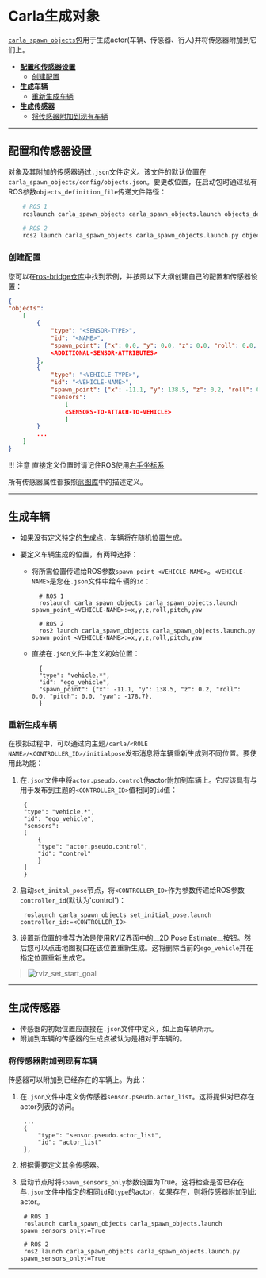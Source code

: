 # Carla生成对象

[`carla_spawn_objects`包](https://github.com/carla-simulator/ros-bridge/tree/master/carla_spawn_objects)用于生成actor(车辆、传感器、行人)并将传感器附加到它们上。

- [__配置和传感器设置__](#配置和传感器设置)
    - [创建配置](#创建配置)
- [__生成车辆__](#生成车辆)
    - [重新生成车辆](#重新生成车辆)
- [__生成传感器__](#生成传感器)
    - [将传感器附加到现有车辆](#将传感器附加到现有车辆)

---

## 配置和传感器设置

对象及其附加的传感器通过`.json`文件定义。该文件的默认位置在`carla_spawn_objects/config/objects.json`。要更改位置，在启动包时通过私有ROS参数`objects_definition_file`传递文件路径：

```sh
    # ROS 1
    roslaunch carla_spawn_objects carla_spawn_objects.launch objects_definition_file:=path/to/objects.json

    # ROS 2
    ros2 launch carla_spawn_objects carla_spawn_objects.launch.py objects_definition_file:=path/to/objects.json
```

### 创建配置

您可以在[ros-bridge仓库][objectsjson]中找到示例，并按照以下大纲创建自己的配置和传感器设置：

```json
{
"objects":
    [
        {
            "type": "<SENSOR-TYPE>",
            "id": "<NAME>",
            "spawn_point": {"x": 0.0, "y": 0.0, "z": 0.0, "roll": 0.0, "pitch": 0.0, "yaw": 0.0},
            <ADDITIONAL-SENSOR-ATTRIBUTES>
        },
        {
            "type": "<VEHICLE-TYPE>",
            "id": "<VEHICLE-NAME>",
            "spawn_point": {"x": -11.1, "y": 138.5, "z": 0.2, "roll": 0.0, "pitch": 0.0, "yaw": -178.7},
            "sensors":
                [
                <SENSORS-TO-ATTACH-TO-VEHICLE>
                ]
        }
        ...
    ]
}
```

!!! 注意
    直接定义位置时请记住ROS使用[右手坐标系](https://www.ros.org/reps/rep-0103.html#chirality)

所有传感器属性都按照[蓝图库](https://carla.readthedocs.io/en/latest/bp_library/)中的描述定义。

[objectsjson]: https://github.com/carla-simulator/ros-bridge/blob/master/carla_spawn_objects/config/objects.json

---

## 生成车辆

- 如果没有定义特定的生成点，车辆将在随机位置生成。
- 要定义车辆生成的位置，有两种选择：

    - 将所需位置传递给ROS参数`spawn_point_<VEHICLE-NAME>`。`<VEHICLE-NAME>`是您在`.json`文件中给车辆的`id`：

            # ROS 1
            roslaunch carla_spawn_objects carla_spawn_objects.launch spawn_point_<VEHICLE-NAME>:=x,y,z,roll,pitch,yaw

            # ROS 2
            ros2 launch carla_spawn_objects carla_spawn_objects.launch.py spawn_point_<VEHICLE-NAME>:=x,y,z,roll,pitch,yaw

    - 直接在`.json`文件中定义初始位置：

            {
            "type": "vehicle.*",
            "id": "ego_vehicle",
            "spawn_point": {"x": -11.1, "y": 138.5, "z": 0.2, "roll": 0.0, "pitch": 0.0, "yaw": -178.7},
            }

### 重新生成车辆

在模拟过程中，可以通过向主题`/carla/<ROLE NAME>/<CONTROLLER_ID>/initialpose`发布消息将车辆重新生成到不同位置。要使用此功能：

1. 在`.json`文件中将`actor.pseudo.control`伪actor附加到车辆上。它应该具有与用于发布到主题的`<CONTROLLER_ID>`值相同的`id`值：

        {
        "type": "vehicle.*",
        "id": "ego_vehicle",
        "sensors":
        [
            {
            "type": "actor.pseudo.control",
            "id": "control"
            }
        ]
        }

2. 启动`set_inital_pose`节点，将`<CONTROLLER_ID>`作为参数传递给ROS参数`controller_id`(默认为'control')：

        roslaunch carla_spawn_objects set_initial_pose.launch controller_id:=<CONTROLLER_ID>

3. 设置新位置的推荐方法是使用RVIZ界面中的__2D Pose Estimate__按钮。然后您可以点击地图视口在该位置重新生成。这将删除当前的`ego_vehicle`并在指定位置重新生成它。

> ![rviz_set_start_goal](images/rviz_set_start_goal.png)

---

## 生成传感器

- 传感器的初始位置应直接在`.json`文件中定义，如上面车辆所示。
- 附加到车辆的传感器的生成点被认为是相对于车辆的。

### 将传感器附加到现有车辆

传感器可以附加到已经存在的车辆上。为此：

1. 在`.json`文件中定义伪传感器`sensor.pseudo.actor_list`。这将提供对已存在actor列表的访问。

        ...
        {
            "type": "sensor.pseudo.actor_list",
            "id": "actor_list"
        },

2. 根据需要定义其余传感器。
3. 启动节点时将`spawn_sensors_only`参数设置为True。这将检查是否已存在与`.json`文件中指定的相同`id`和`type`的actor，如果存在，则将传感器附加到此actor。

        # ROS 1
        roslaunch carla_spawn_objects carla_spawn_objects.launch spawn_sensors_only:=True

        # ROS 2
        ros2 launch carla_spawn_objects carla_spawn_objects.launch.py spawn_sensors_only:=True

---

